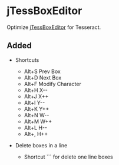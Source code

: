 jTessBoxEditor
==============

Optimize [jTessBoxEditor](http://sourceforge.net/projects/vietocr/files/jTessBoxEditor/) for Tesseract.

## Added

+ Shortcuts
  - Alt+S Prev Box
  - Alt+D Next Box
  - Alt+F Modify Character
  - Alt+H  X--
  - Alt+J  X++
  - Alt+I  Y--
  - Alt+K  Y++
  - Alt+N  W--
  - Alt+M  W++
  - Alt+L  H--
  - Alt+,  H++

+ Delete boxes in a line
  + Shortcut ``` for delete one line boxes
